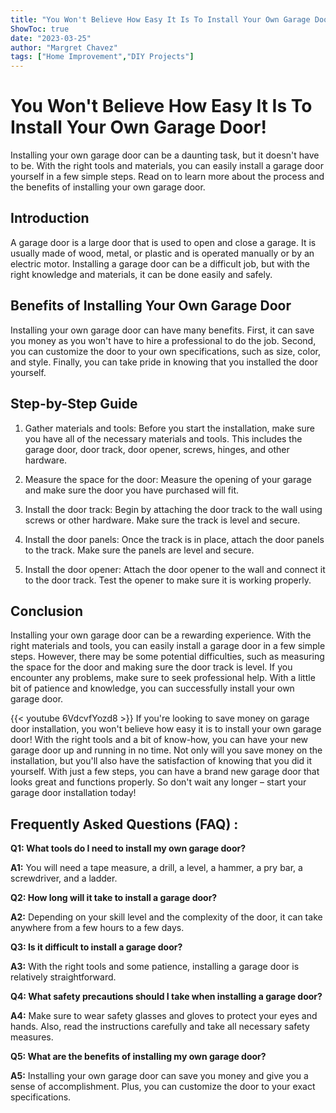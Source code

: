 ```yaml
---
title: "You Won't Believe How Easy It Is To Install Your Own Garage Door!"
ShowToc: true 
date: "2023-03-25"
author: "Margret Chavez" 
tags: ["Home Improvement","DIY Projects"]
---
```

# You Won't Believe How Easy It Is To Install Your Own Garage Door!

Installing your own garage door can be a daunting task, but it doesn't have to be. With the right tools and materials, you can easily install a garage door yourself in a few simple steps. Read on to learn more about the process and the benefits of installing your own garage door.

## Introduction

A garage door is a large door that is used to open and close a garage. It is usually made of wood, metal, or plastic and is operated manually or by an electric motor. Installing a garage door can be a difficult job, but with the right knowledge and materials, it can be done easily and safely.

## Benefits of Installing Your Own Garage Door

Installing your own garage door can have many benefits. First, it can save you money as you won't have to hire a professional to do the job. Second, you can customize the door to your own specifications, such as size, color, and style. Finally, you can take pride in knowing that you installed the door yourself.

## Step-by-Step Guide

1. Gather materials and tools: Before you start the installation, make sure you have all of the necessary materials and tools. This includes the garage door, door track, door opener, screws, hinges, and other hardware.

2. Measure the space for the door: Measure the opening of your garage and make sure the door you have purchased will fit.

3. Install the door track: Begin by attaching the door track to the wall using screws or other hardware. Make sure the track is level and secure.

4. Install the door panels: Once the track is in place, attach the door panels to the track. Make sure the panels are level and secure.

5. Install the door opener: Attach the door opener to the wall and connect it to the door track. Test the opener to make sure it is working properly.

## Conclusion

Installing your own garage door can be a rewarding experience. With the right materials and tools, you can easily install a garage door in a few simple steps. However, there may be some potential difficulties, such as measuring the space for the door and making sure the door track is level. If you encounter any problems, make sure to seek professional help. With a little bit of patience and knowledge, you can successfully install your own garage door.

{{< youtube 6VdcvfYozd8 >}} 
If you're looking to save money on garage door installation, you won't believe how easy it is to install your own garage door! With the right tools and a bit of know-how, you can have your new garage door up and running in no time. Not only will you save money on the installation, but you'll also have the satisfaction of knowing that you did it yourself. With just a few steps, you can have a brand new garage door that looks great and functions properly. So don't wait any longer – start your garage door installation today!

## Frequently Asked Questions (FAQ) :
**Q1: What tools do I need to install my own garage door?**

**A1:** You will need a tape measure, a drill, a level, a hammer, a pry bar, a screwdriver, and a ladder.

**Q2: How long will it take to install a garage door?**

**A2:** Depending on your skill level and the complexity of the door, it can take anywhere from a few hours to a few days.

**Q3: Is it difficult to install a garage door?**

**A3:** With the right tools and some patience, installing a garage door is relatively straightforward.

**Q4: What safety precautions should I take when installing a garage door?**

**A4:** Make sure to wear safety glasses and gloves to protect your eyes and hands. Also, read the instructions carefully and take all necessary safety measures.

**Q5: What are the benefits of installing my own garage door?**

**A5:** Installing your own garage door can save you money and give you a sense of accomplishment. Plus, you can customize the door to your exact specifications.





